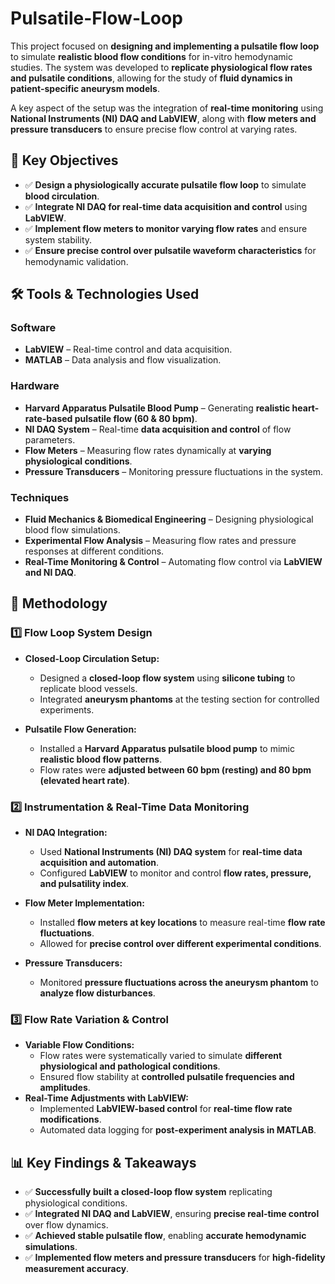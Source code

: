 # Pulsatile-Flow-Loop

This project focused on **designing and implementing a pulsatile flow loop** to simulate **realistic blood flow conditions** for in-vitro hemodynamic studies. The system was developed to **replicate physiological flow rates and pulsatile conditions**, allowing for the study of **fluid dynamics in patient-specific aneurysm models**.  

A key aspect of the setup was the integration of **real-time monitoring** using **National Instruments (NI) DAQ and LabVIEW**, along with **flow meters and pressure transducers** to ensure precise flow control at varying rates.  


## 🔬 **Key Objectives**
- ✅ **Design a physiologically accurate pulsatile flow loop** to simulate **blood circulation**.  
- ✅ **Integrate NI DAQ for real-time data acquisition and control** using **LabVIEW**.  
- ✅ **Implement flow meters to monitor varying flow rates** and ensure system stability.  
- ✅ **Ensure precise control over pulsatile waveform characteristics** for hemodynamic validation.  


## 🛠 **Tools & Technologies Used**
### **Software**
- **LabVIEW** – Real-time control and data acquisition.  
- **MATLAB** – Data analysis and flow visualization.  

### **Hardware**
- **Harvard Apparatus Pulsatile Blood Pump** – Generating **realistic heart-rate-based pulsatile flow (60 & 80 bpm)**.  
- **NI DAQ System** – Real-time **data acquisition and control** of flow parameters.  
- **Flow Meters** – Measuring flow rates dynamically at **varying physiological conditions**.  
- **Pressure Transducers** – Monitoring pressure fluctuations in the system.  

### **Techniques**
- **Fluid Mechanics & Biomedical Engineering** – Designing physiological blood flow simulations.  
- **Experimental Flow Analysis** – Measuring flow rates and pressure responses at different conditions.  
- **Real-Time Monitoring & Control** – Automating flow control via **LabVIEW and NI DAQ**.  


## 🔬 **Methodology**
### **1️⃣ Flow Loop System Design**
- **Closed-Loop Circulation Setup:**  
  - Designed a **closed-loop flow system** using **silicone tubing** to replicate blood vessels.  
  - Integrated **aneurysm phantoms** at the testing section for controlled experiments.  

- **Pulsatile Flow Generation:**  
  - Installed a **Harvard Apparatus pulsatile blood pump** to mimic **realistic blood flow patterns**.  
  - Flow rates were **adjusted between 60 bpm (resting) and 80 bpm (elevated heart rate)**.  

### **2️⃣ Instrumentation & Real-Time Data Monitoring**
- **NI DAQ Integration:**  
  - Used **National Instruments (NI) DAQ system** for **real-time data acquisition and automation**.  
  - Configured **LabVIEW** to monitor and control **flow rates, pressure, and pulsatility index**.  

- **Flow Meter Implementation:**  
  - Installed **flow meters at key locations** to measure real-time **flow rate fluctuations**.  
  - Allowed for **precise control over different experimental conditions**.  

- **Pressure Transducers:**  
  - Monitored **pressure fluctuations across the aneurysm phantom** to **analyze flow disturbances**.  

### **3️⃣ Flow Rate Variation & Control**
- **Variable Flow Conditions:**  
  - Flow rates were systematically varied to simulate **different physiological and pathological conditions**.  
  - Ensured flow stability at **controlled pulsatile frequencies and amplitudes**.  
- **Real-Time Adjustments with LabVIEW:**  
  - Implemented **LabVIEW-based control** for **real-time flow rate modifications**.  
  - Automated data logging for **post-experiment analysis in MATLAB**.  


## 📊 **Key Findings & Takeaways**
- ✅ **Successfully built a closed-loop flow system** replicating physiological conditions.  
- ✅ **Integrated NI DAQ and LabVIEW**, ensuring **precise real-time control** over flow dynamics.  
- ✅ **Achieved stable pulsatile flow**, enabling **accurate hemodynamic simulations**.  
- ✅ **Implemented flow meters and pressure transducers** for **high-fidelity measurement accuracy**.  


